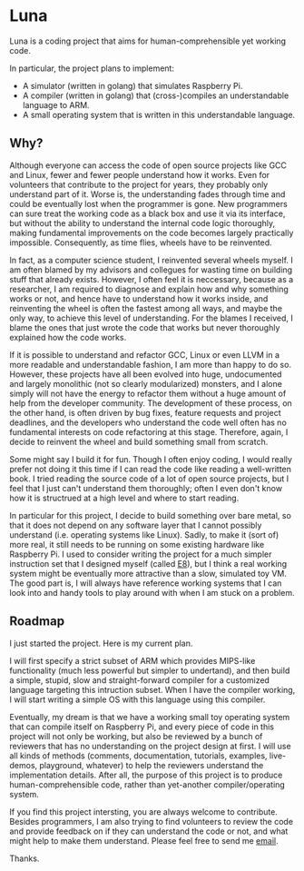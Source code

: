 # Luna

Luna is a coding project that aims for human-comprehensible yet
working code.

In particular, the project plans to implement:

- A simulator (written in golang) that simulates Raspberry Pi.
- A compiler (written in golang) that (cross-)compiles an
  understandable language to ARM.
- A small operating system that is written in this understandable
  language.

## Why?

Although everyone can access the code of open source projects like GCC
and Linux, fewer and fewer people understand how it works. Even for
volunteers that contribute to the project for years, they probably
only understand part of it. Worse is, the understanding fades through
time and could be eventually lost when the programmer is gone. New
programmers can sure treat the working code as a black box and use it
via its interface, but without the ability to understand the internal
code logic thoroughly, making fundamental improvements on the code
becomes largely practically impossible. Consequently, as time flies,
wheels have to be reinvented.

In fact, as a computer science student, I reinvented several wheels
myself. I am often blamed by my advisors and collegues for wasting
time on building stuff that already exists. However, I often feel it
is neccessary, because as a researcher, I am required to diagnose and
explain how and why something works or not, and hence have to
understand how it works inside, and reinventing the wheel is often the
fastest among all ways, and maybe the only way, to achieve this
level of understanding. For the blames I received, I blame the ones
that just wrote the code that works but never thoroughly explained how
the code works.

If it is possible to understand and refactor GCC, Linux or even LLVM
in a more readable and understandable fashion, I am more than happy to
do so. However, these projects have all been evolved into huge,
undocumented and largely monolithic (not so clearly modularized)
monsters, and I alone simply will not have the energy to refactor them
without a huge amount of help from the developer community. The
development of these process, on the other hand, is often driven by
bug fixes, feature requests and project deadlines, and the developers
who understand the code well often has no fundamental interests on
code refactoring at this stage.  Therefore, again, I decide to
reinvent the wheel and build something small from scratch. 

Some might say I build it for fun. Though I often enjoy coding, I
would really prefer not doing it this time if I can read the code like
reading a well-written book. I tried reading the source code of a lot
of open source projects, but I feel that I just can't understand them
thoroughly; often I even don't know how it is structrued at a high
level and where to start reading.

In particular for this project, I decide to build something over bare
metal, so that it does not depend on any software layer that I cannot
possibly understand (i.e. operating systems like Linux). Sadly, to
make it (sort of) more real, it still needs to be running on some
existing hardware like Raspberry Pi.  I used to consider writing the
project for a much simpler instruction set that I designed myself
(called [E8](http://e8vm.net)), but I think a real working system
might be eventually more attractive than a slow, simulated toy VM. The
good part is, I will always have reference working systems that I can
look into and handy tools to play around with when I am stuck on a
problem.

## Roadmap

I just started the project. Here is my current plan.

I will first specify a strict subset of ARM which provides MIPS-like
functionality (much less powerful but simpler to undertand), and then
build a simple, stupid, slow and straight-forward compiler for a
customized language targeting this intruction subset. When I have the
compiler working, I will start writing a simple OS with this language
using this compiler.

Eventually, my dream is that we have a working small toy operating
system that can compile itself on Raspberry Pi, and every piece of
code in this project will not only be working, but also be reviewed by
a bunch of reviewers that has no understanding on the project design
at first. I will use all kinds of methods (comments, documentation,
tutorials, examples, live-demos, playground, whatever) to help the
reviewers understand the implementation details.  After all, the
purpose of this project is to produce human-comprehensible code,
rather than yet-another compiler/operating system.

If you find this project intersting, you are always welcome to
contribute. Besides programmers, I am also trying to find volunteers
to review the code and provide feedback on if they can understand the
code or not, and what might help to make them understand. Please feel
free to send me [email](mailto:liulonnie@gmail.com).

Thanks.
